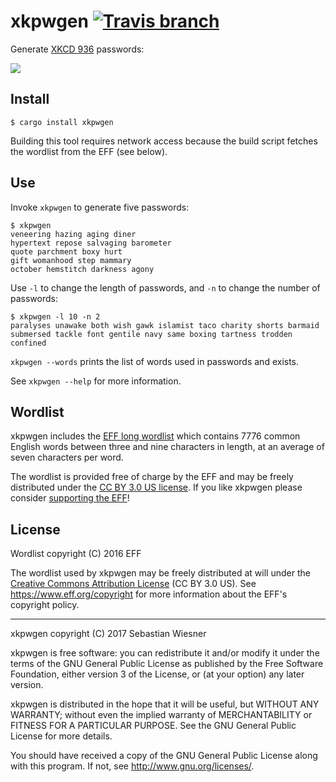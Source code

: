 # xkpwgen [![Travis branch][travis-badge]][travis]

[travis-badge]: https://img.shields.io/travis/lunaryorn/xkpwgen.rs/master.svg?maxAge=2592000
[travis]: https://travis-ci.org/lunaryorn/xkpwgen.rs

Generate [XKCD 936](https://xkcd.com/936/) passwords:

![](http://imgs.xkcd.com/comics/password_strength.png)

## Install

```console
$ cargo install xkpwgen
```

Building this tool requires network access because the build script fetches the
wordlist from the EFF (see below).

## Use

Invoke `xkpwgen` to generate five passwords:

```console
$ xkpwgen
veneering hazing aging diner
hypertext repose salvaging barometer
quote parchment boxy hurt
gift womanhood step mammary
october hemstitch darkness agony
```

Use `-l` to change the length of passwords, and `-n` to change the number of
passwords:

```console
$ xkpwgen -l 10 -n 2
paralyses unawake both wish gawk islamist taco charity shorts barmaid
submersed tackle font gentile navy same boxing tartness trodden confined
```

`xkpwgen --words` prints the list of words used in passwords and exists.

See `xkpwgen --help` for more information.

## Wordlist

xkpwgen includes the [EFF long wordlist][1] which contains 7776 common English
words between three and nine characters in length, at an average of seven
characters per word.

The wordlist is provided free of charge by the EFF and may be freely distributed
under the [CC BY 3.0 US license](https://www.eff.org/copyright).  If you like
xkpwgen please consider [supporting the EFF](https://supporters.eff.org)!

[1]: https://www.eff.org/deeplinks/2016/07/new-wordlists-random-passphrases

## License

Wordlist copyright (C) 2016 EFF

The wordlist used by xkpwgen may be freely distributed at will under the
[Creative Commons Attribution License][cc-by] (CC BY 3.0 US).  See
<https://www.eff.org/copyright> for more information about the EFF's copyright
policy.

[cc-by]: http://creativecommons.org/licenses/by/3.0/us/

----

xkpwgen copyright (C) 2017  Sebastian Wiesner

xkpwgen is free software: you can redistribute it and/or modify it under the
terms of the GNU General Public License as published by the Free Software
Foundation, either version 3 of the License, or (at your option) any later
version.

xkpwgen is distributed in the hope that it will be useful, but WITHOUT ANY
WARRANTY; without even the implied warranty of MERCHANTABILITY or FITNESS FOR A
PARTICULAR PURPOSE.  See the GNU General Public License for more details.

You should have received a copy of the GNU General Public License along with
this program.  If not, see <http://www.gnu.org/licenses/>.

